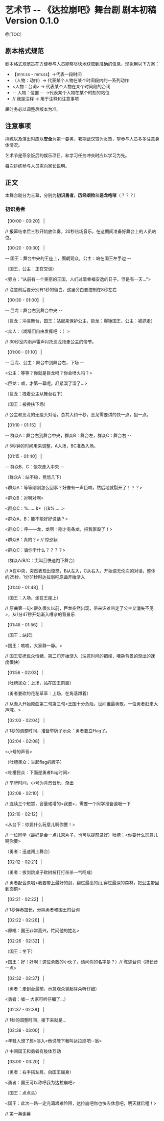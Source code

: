 # 艺术节 -- 《达拉崩吧》舞台剧 剧本初稿 Version 0.1.0

@[TOC]

## 剧本格式规范

剧本格式规范旨在方便参与人员能够尽快地获取到准确的信息，现拟用以下方案：

+ 【mm:ss - mm:ss】->代表一段时间
+ （人物：动作）-> 代表某个人物在某个时间段内的一系列动作
+  <人物：台词> -> 代表某个人物在某个时间段的台词
+  -- 人物：位置 -- ->代表某个人物在某个时刻的站位
+  // 我是注释 -> 用于注释和注意事项

届时务必以调整后版本为准。

## 注意事项

排练以及演出时应以**安全**为第一要务。暑期武汉较为炎热，望参与人员多多注意身体情况。

艺术节是茶余饭后的娱乐项目，和学习任务冲突时应以学习为先。

每次排练参与人员需向家长说明。

## 正文
本舞台剧分为三幕，分别为**初识勇者**，**历经艰险**和**恶龙咆哮**（？？？）

### 初识勇者


【00:00 - 00:20】 | 

// 报幕结束后三秒开始放伴奏，20秒热场音乐，在这期间准备好舞台上的人员站位。

【00:20 - 00:30】 | 

-- 国王：舞台中央的王座上，面朝观众，公主：站在国王左手边 --

（国王，公主：正在交谈）

<旁白：“从前有一个美丽的王国，人们过着幸福安逸的日子。但是有一天...”> 

// 注意前后要分别有1秒的留白，这里旁白要控制在8秒左右

【00:30 - 01:00】 | 

-- 巨龙：舞台右到舞台中央 --

（巨龙：冲进舞台，国王：站起来保护公主，巨龙：爆锤国王，公主：被抓走）

<众人：（戏精们自由发挥吧 ：）>

// 30秒室内雨声雷声衬托恶龙抢走公主的情节。

【01:00 - 01:10】 | 

-- 巨龙、公主：舞台中到舞台右，下场 --

<公主：等等？你就是巨龙吗？你会喷火吗？>

<巨龙：嘘，才第一幕呢，赶紧溜了溜了...>

（巨龙：拽着公主从舞台右下）

（国王：被搀扶下场）

// 公主和恶龙的无厘头对话，总共大约十秒，恶龙需要讲的快一点，狠一点。

【01:10 - 01:15】 |

-- 群众A：舞台右到舞台中央，群众B：舞台左，群众C：舞台右 --

// 5秒钟的时间用来调整，A入场，BC准备入场。

【01:15 - 01:40】 | 

-- 群众B、C：依次走入中央 --

（群众A：站不稳，晃悠几下）

<群众A：等等刚刚怎么回事？好像有一声巨响，然后地就裂开了！？？>

<群众B：对啊对啊>

<群众C：%……&*（（&%……>

<群众A、B：能不能好好说话？>

<群众C：呼——龙，龙啊！刚才有条龙，把我家毁了！>

<群众B：真的？> // 惊恐状

<群众C：骗你干什么？？？？>

（群众A/B/C：尖叫且快速跑下舞台）

// A在中央，突然表现出惊恐，B从左入，C从右入，开始语无伦次的对话，整体约25秒，1分31秒时达拉崩吧原曲开始渐入

【01:40 - 01:48】 | 

（国王：入场，坐在王座上）

// 原曲第一句<很久很久以前，巨龙突然出现，带来灾难带走了公主又消失不见>，从1分47秒开始渐入嘈杂的背景乐

【01:48 - 01:56】 | 

（国王：站起）

<国王：咳咳，大家静一静。>

// 国王安抚民众情绪，第二句开始渐入（注意时间的把控，嘈杂背景的渐出的速度很快）

【01:56 - 02:03】 | 

（吐槽民众：上场，站在国王前面）

（勇者要砍的花花草草：上场，在角落蹲着）

// 从渐入开始原曲第二句第三句<王国十分危险，世间谁最勇敢。一位勇者赶来大声喊。>

【02:03 - 02:04】 | 

// 1秒的调整时间，准备举牌子示众：勇者要立Flag了。

【02:04 - 02:08】 | 

<小号的声音>

（吐槽民众：举起flag的牌子）

<吐槽民众：下面是勇者flag时间>

// 举牌时间，小号为背景音乐，渐出

【02:08 - 02:10】 | 

// 连续三个短暂，音量递增的<我要>，需要一个同学准备逗哏一下

【02:10 - 02:12】 | 

<从台下：你要什么玩意儿啊你要！>

// 一位同学（最好是会一点儿京片子，也可以提前录好）吐槽：<你要什么玩意儿啊你要>

（勇者：迅速闯上舞台）

【02:12 - 02:21】 | 

（勇者：拔剑跳桌子砍树枝打打杀杀一气呵成）

// 勇者配合原唱<我要带上最好的剑，翻过最高的山,穿过最深的森林，把公主带回到面前>

【02:21 - 02:22】 | 

// 1秒伴奏加长，分隔勇者和国王的台词

【02:22 - 02:26】 | 

<原唱：国王非常高兴，忙问他的姓名>

【02:26 - 02:32】 | 

（国王：坐下）

<国王：好！好啊！这位勇敢的小伙子，请问你的名字是？）// 陈述台词（拖长音一点>

【02:32 - 02:37】 | 

（勇者：走到台最前，示意观众竖起耳朵听仔细）

<勇者：嘘-- 大家可听仔细了...）

【02:37 - 02:38】 | 

// 1秒的调整时间，接下来就是...

【02:38 - 03:00】 | 

<年轻人想了想>淡入<他说陛下我叫达拉崩吧--翁>

// 中间国王和勇者有肢体互动

【03:00 - 03:20】 | 

（勇者：右手搭左肩，向国王屈身）

<勇者：国王可以称呼我为达拉崩吧>

（国王：点点头）

<国王：此次一路一定充满艰难险阻，达拉崩吧你也快去休息吧，明天就启程！>

// 第一幕谢幕
